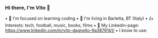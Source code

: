 ### Hi there, I'm Vito 👋

• 🎯 I'm focused on learning coding
• 🏡 I'm living in Barletta, BT (Italy)
• 👍 Interests: tech, football, music, books, films
• 🔗 My Linkedin-page: https://www.linkedin.com/in/vito-dagnello-9a38761b1/
• I know to use:

